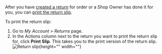 After you have [created a return](https://documentation.spryker.com/docs/shop-guide-creating-a-return) for order or a Shop Owner has done it for you, you can [print the return slip](https://documentation.spryker.com/docs/return-management-feature-overview).

To print the return slip:

1. Go to *My Account > Returns* page.
2. In the Actions column next to the return you want to print the return slip for, click **Print Slip**. This takes you to the print version of the return slip.
![Return slip](https://spryker.s3.eu-central-1.amazonaws.com/docs/Features/Order+Management/Return+Management/Return+Management+Feature+Overview/return-slip.png){height="" width=""}